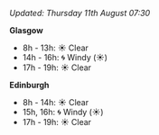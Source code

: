 *Updated: Thursday 11th August 07:30*

**Glasgow**

* 8h - 13h: :sunny: Clear
* 14h - 16h: :cyclone: Windy (:sunny:)
* 17h - 19h: :sunny: Clear

**Edinburgh**

* 8h - 14h: :sunny: Clear
* 15h, 16h: :cyclone: Windy (:sunny:)
* 17h - 19h: :sunny: Clear

